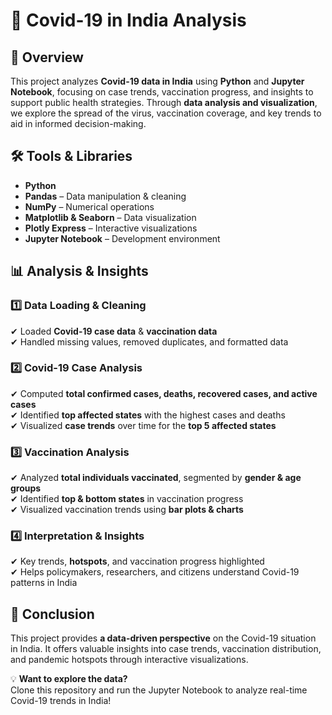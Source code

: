 # 🦠 Covid-19 in India Analysis  

## 📌 Overview  
This project analyzes **Covid-19 data in India** using **Python** and **Jupyter Notebook**, focusing on case trends, vaccination progress, and insights to support public health strategies. Through **data analysis and visualization**, we explore the spread of the virus, vaccination coverage, and key trends to aid in informed decision-making.  

## 🛠 Tools & Libraries  
- **Python**  
- **Pandas** – Data manipulation & cleaning  
- **NumPy** – Numerical operations  
- **Matplotlib & Seaborn** – Data visualization  
- **Plotly Express** – Interactive visualizations  
- **Jupyter Notebook** – Development environment  

## 📊 Analysis & Insights  
### 1️⃣ Data Loading & Cleaning  
✔ Loaded **Covid-19 case data** & **vaccination data**  
✔ Handled missing values, removed duplicates, and formatted data  

### 2️⃣ Covid-19 Case Analysis  
✔ Computed **total confirmed cases, deaths, recovered cases, and active cases**  
✔ Identified **top affected states** with the highest cases and deaths  
✔ Visualized **case trends** over time for the **top 5 affected states**  

### 3️⃣ Vaccination Analysis  
✔ Analyzed **total individuals vaccinated**, segmented by **gender & age groups**  
✔ Identified **top & bottom states** in vaccination progress  
✔ Visualized vaccination trends using **bar plots & charts**  

### 4️⃣ Interpretation & Insights  
✔ Key trends, **hotspots**, and vaccination progress highlighted  
✔ Helps policymakers, researchers, and citizens understand Covid-19 patterns in India  

## 📌 Conclusion  
This project provides **a data-driven perspective** on the Covid-19 situation in India. It offers valuable insights into case trends, vaccination distribution, and pandemic hotspots through interactive visualizations.  

💡 **Want to explore the data?**  
Clone this repository and run the Jupyter Notebook to analyze real-time Covid-19 trends in India!
